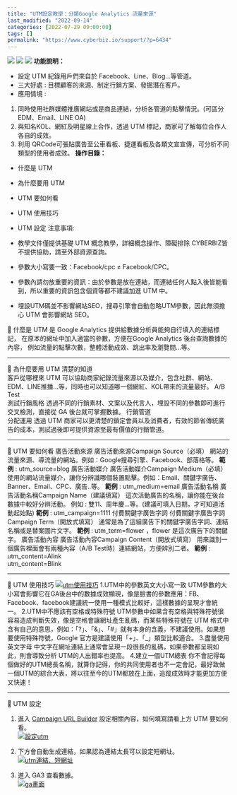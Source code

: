 ```yaml
---
title: "UTM設定教學：分類Google Analytics 流量來源"
last_modified: "2022-09-14"
categories: [2022-07-29 09:00:00]
tags: []
permalink: "https://www.cyberbiz.io/support/?p=6434"
---
```


![](https://www.cyberbiz.io/support/wp-content/uploads/適用站別.png)
[![](https://www.cyberbiz.io/support/wp-content/uploads/台灣站.png)](https://www.cyberbiz.io/support/?page_id=2490)
[![](https://www.cyberbiz.io/support/wp-content/uploads/北美站.png)](https://www.cyberbiz.io/support/?page_id=9206)
**功能說明：**  

* 設定 UTM 紀錄用戶們來自於 Facebook、Line、Blog…等管道。
* 三大好處 : 目標顧客的來源、制定行銷方案、發掘潛在客戶。
* 應用情境 :
1. 同時使用社群媒體推廣網站或是商品連結，分析各管道的點擊情況。(可區分 EDM、Email、LINE OA) 
2. 與知名KOL、網紅及明星線上合作，透過 UTM 標記，商家可了解每位合作人各自的成效。 
3. 利用 QRCode可張貼廣告至公車看板、捷運看板及各類文宣宣傳，可分析不同類型的使用者成效。 
**操作目錄：**

* 什麼是 UTM
* 為什麼要用 UTM
* UTM 要如何看
* UTM 使用技巧
* UTM 設定
注意事項:  

* 教學文件僅提供基礎 UTM 概念教學，詳細概念操作、障礙排除 CYBERBIZ皆不提供協助，請至外部資源查詢。
* 參數大小寫要一致：Facebook/cpc ≠ Facebook/CPC。
* 參數內請勿放重要的資訊：由於參數是放在連結，而連結任何人點入後皆能看到，所以重要的資訊包含個資等都不建議加進 UTM 中。 
* 埋設UTM碼並不影響網站SEO，搜尋引擎會自動忽略UTM參數，因此無須擔心 UTM 會影響網站 SEO。

📌 什麼是 UTM 是 Google Analytics 提供給數據分析員能夠自行填入的連結標記， 在原本的網址中加入適當的參數，方便在Google
Analytics 後台查詢數據的內容， 例如流量的點擊次數，整體活動成效、跳出率及瀏覽間…等。  

* * *

📌 為什麼要用 UTM 清楚的知道  
客戶從哪裡來 UTM 可以協助商家紀錄流量來源以及媒介，包含社群、網站、EDM、LINE推播…等，同時也可以知道哪一個網紅、KOL帶來的流量最好。 A/B
Test  
測試行銷風格 透過不同的行銷素材、文案以及代言人，埋設不同的參數即可進行交叉檢測，直接從 GA 後台就可掌握數據。 行銷管道  
分配運用 透過 UTM 商家可以更清楚的鎖定會員以及消費者，有效的節省傳統廣告的成本，測試過後即可提供資源至最有價值的行銷管道。  

* * *

📌 UTM 要如何看 廣告活動來源 廣告活動來源Campaign Source（必填）
網站的流量來源、導流量的網站。例如：Google搜尋引擎、Facebook、部落格等。 **範例** : utm_source=blog 廣告活動媒介
廣告活動媒介Campaign Medium（必填）
使用的網站流量媒介，讓你分辨識哪個裝置點擊。例如：Email、關鍵字廣告、Banner、Email、CPC、廣告..等。 **範例** :
utm_medium=email 廣告活動名稱 廣告活動名稱Campaign Name（建議填寫） 這次活動廣告的名稱，讓你能在後台數據中較好分辨活動。
例如 : 雙11、周年慶…等。(建議可填入日期，才可知道活動起始點) **範例** : utm_campaign=1111 付費關鍵字廣告字詞
付費關鍵字廣告字詞Campaign Term（開放式填寫） 通常是為了這組廣告下的關鍵字廣告字詞、連結名稱或是替案圖片文字。 **範例** :
utm_term=flower ，flower 是這次廣告下的關鍵字。 廣告活動內容 廣告活動內容Campaign Content（開放式填寫）
用來識別一個廣告裡面會有兩種內容（A/B Test時）連結網站，方便辨別二者。 **範例** :  
utm_content=Alink  
utm_content=Blink  

* * *

📌 UTM 使用技巧 [![utm使用技巧](https://www.cyberbiz.io/support/wp-content/uploads/UTM設定教學01.png)](https://www.cyberbiz.io/support/wp-content/uploads/UTM設定教學01.png) 1.UTM中的參數英文大小寫一致
UTM參數的大小寫會影響它在GA後台中的數據成效顯現，像是臉書的參數應用：FB、Facebook、facebook建議統一使用一種模式比較好，這樣數據的呈現才會統一。
2.UTM中不應該有空格或特殊符號 UTM參數中如果含有空格與特殊符號很容易造成判斷失效，像是空格會讓網址產生亂碼，而某些特殊符號在 UTM
格式中含有自己的意思，例如：「?」、「&」、「#」就有本身的含義，不建議使用。如果想要使用特殊符號，Google 官方是建議使用「+」、「_」類型比較適合。
3.盡量使用英文字母 中文字在網址連結上通常會呈現一段很長的亂碼，如果參數都呈現如此，則會導致分析 UTM的人出錯率也提高。  4.建立一個UTM總表
你不會記得每個做好的UTM總長名稱，就算你記得，你的共同使用者也不一定會記，最好致做一個UTM的綜合大表，將以往至今的UTM都放在上面，追蹤成效時才能更加方便又快速！  

* * *

📌 UTM 設定

1. 進入 [Campaign URL Builder](https://ga-dev-tools.web.app/campaign-url-builder/) 設定相關內容，如何填寫請看上方 UTM 要如何看。  
[![設定utm](https://www.cyberbiz.io/support/wp-content/uploads/UTM設定教學02.png)](https://www.cyberbiz.io/support/wp-content/uploads/UTM設定教學02.png)



2. 下方會自動生成連結，如果認為連結太長可以設定短網址。  
[![utm連結、短網址](https://www.cyberbiz.io/support/wp-content/uploads/UTM設定教學03.png)](https://www.cyberbiz.io/support/wp-content/uploads/UTM設定教學03.png)



3. 進入 GA3 查看數據。  
[![ga畫面](https://www.cyberbiz.io/support/wp-content/uploads/UTM設定教學04.png)](https://www.cyberbiz.io/support/wp-content/uploads/UTM設定教學04.png)




